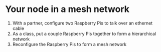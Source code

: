# Your node in a mesh network

1. With a partner, configure two Raspberry Pis to talk over an ethernet cable
1. As a class, put a couple Raspberry Pis together to form a hierarchical network
1. Reconfigure the Raspberry Pis to form a mesh network
